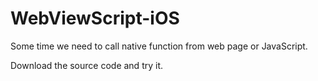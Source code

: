 # WebViewScript-iOS
Some time we need to call native function from web page or JavaScript.

Download the source code and try it.
